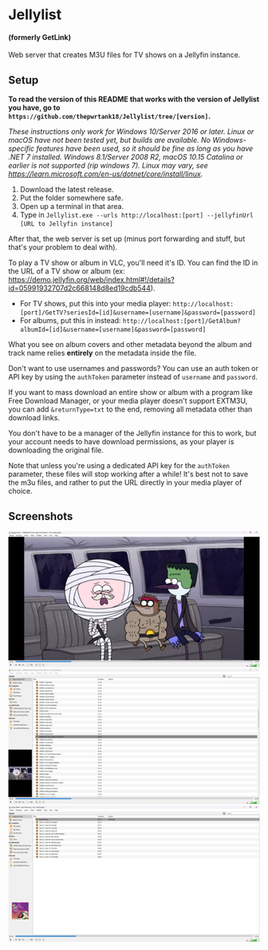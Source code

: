 # Jellylist
#### (formerly GetLink)
Web server that creates M3U files for TV shows on a Jellyfin instance.

## Setup
**To read the version of this README that works with the version of Jellylist you have, go to `https://github.com/thepwrtank18/Jellylist/tree/[version]`.**

*These instructions only work for Windows 10/Server 2016 or later. Linux or macOS have not been tested yet, but builds are available. No Windows-specific features have been used, so it should be fine as long as you have .NET 7 installed. Windows 8.1/Server 2008 R2, macOS 10.15 Catalina or earlier is not supported (rip windows 7). Linux may vary, see https://learn.microsoft.com/en-us/dotnet/core/install/linux.*
1. Download the latest release.
2. Put the folder somewhere safe.
3. Open up a terminal in that area.
4. Type in `Jellylist.exe --urls http://localhost:[port] --jellyfinUrl [URL to Jellyfin instance]`

After that, the web server is set up (minus port forwarding and stuff, but that's your problem to deal with).

To play a TV show or album in VLC, you'll need it's ID. You can find the ID in the URL of a TV show or album (ex: https://demo.jellyfin.org/web/index.html#!/details?id=05991932707d2c668148d8ed19cdb544).
* For TV shows, put this into your media player: `http://localhost:[port]/GetTV?seriesId=[id]&username=[username]&password=[password]`
* For albums, put this in instead: `http://localhost:[port]/GetAlbum?albumId=[id]&username=[username]&password=[password]`

What you see on album covers and other metadata beyond the album and track name relies **entirely** on the metadata inside the file.

Don't want to use usernames and passwords? You can use an auth token or API key by using the `authToken` parameter instead of `username` and `password`.

If you want to mass download an entire show or album with a program like Free Download Manager, or your media player doesn't support EXTM3U, you can add `&returnType=txt` to the end, removing all metadata other than download links.

You don't have to be a manager of the Jellyfin instance for this to work, but your account needs to have download permissions, as your player is downloading the original file.

Note that unless you're using a dedicated API key for the `authToken` parameter, these files will stop working after a while! It's best not to save the m3u files, and rather to put the URL directly in your media player of choice.

## Screenshots
![Screenshot of VLC, playing the 4th/5th episode of Regular Show, season 4](Image0.png)
![Screenshot of VLC, showing some of the Regular Show episodes in a list](Image1.png)
![Screenshot of VLC, playing the first track of Graduation by Kanye West](Image2.png)